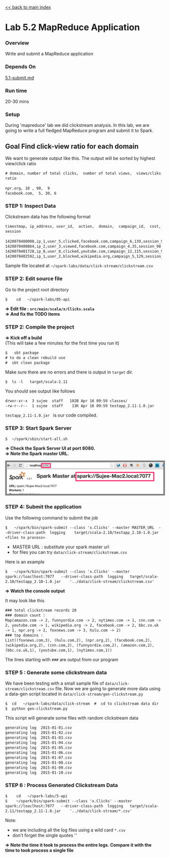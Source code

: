 <link rel='stylesheet' href='../assets/css/main.css'/>

[<< back to main index](../README.md) 

Lab 5.2 MapReduce Application
=============================

### Overview
Write and submit a MapReduce application 

### Depends On 
[5.1-submit.md](5.1-submit.md)

### Run time
20-30 mins

### Setup

During 'mapreduce' lab we did clickstream analysis.  In this lab, we are going to write a full fledged MapReduce program and submit it to Spark. 

## Goal Find click-view ratio for each domain
We want to generate output like this.  The output will be sorted by highest view/click ratio

    # domain, number of total clicks,  number of total views,  views/cliks ratio
    
    npr.org, 10 , 90,  9
    facebook.com,  5, 30, 6


### STEP 1: Inspect Data

Clickstream data has the following format

    timestmap, ip_address, user_id,  action,  domain,  campaign_id,  cost, session
        
    1420070400000,ip_1,user_5,clicked,facebook.com,campaign_6,139,session_98
    1420070400864,ip_2,user_3,viewed,facebook.com,campaign_4,35,session_98
    1420070401728,ip_8,user_8,clicked,youtube.com,campaign_12,115,session_92
    1420070402592,ip_1,user_2,blocked,wikipedia.org,campaign_5,129,session_91

Sample file located at  `~/spark-labs/data/click-stream/clickstream.csv`



### STEP 2: Edit source file

Go to the project root directory

    $    cd   ~/spark-labs/05-api

**=> Edit file : `src/main/scala/x/Clicks.scala`**  
**=> And fix the TODO items**


### STEP 2: Compile the project

**=> Kick off a build**  
(This will take a few minutes for the first time you run it)

    $   sbt package
    # to do a clean rebuild use
    #  sbt clean package


Make sure there are no errors and there is output in `target` dir.

    $  ls -l   target/scala-2.11

You should see output like follows

    drwxr-xr-x  3 sujee  staff   102B Apr 16 09:59 classes/
    -rw-r--r--  1 sujee  staff    13K Apr 16 09:59 testapp_2.11-1.0.jar

`testapp_2.11-1.0.jar `  is our code compiled.
 
### STEP 3: Start Spark Server

    $  ~/spark/sbin/start-all.sh

**=> Check the Spark Server UI at port 8080.**  
**=> Note the Spark master URL.**  

<img src="../images/4.1b.png" style="border: 5px solid grey; max-width:100%;"/>


### STEP 4: Submit the application

Use the following command to submit the job

    $   ~/spark/bin/spark-submit --class 'x.Clicks' --master MASTER_URL  --driver-class-path  logging    target/scala-2.10/testapp_2.10-1.0.jar    <files to process>

* MASTER URL : substitute your spark master url
* for files you can try `data/click-stream/clickstream.csv`

Here is an example

    $   ~/spark/bin/spark-submit --class 'x.Clicks' --master spark://loaclhost:7077   --driver-class-path  logging   target/scala-2.10/testapp_2.10-1.0.jar    '../data/click-stream/clickstream.csv'


**=> Watch the console output**

It may look like this

    ### total clickstream records 20
    ### domain count :
    Map(amazon.com -> 2, funnyordie.com -> 2, nytimes.com -> 1, cnn.com -> 2, youtube.com -> 1, wikipedia.org -> 2, facebook.com -> 2, bbc.co.uk -> 1, npr.org -> 2, foxnews.com -> 3, hulu.com -> 2)
    ### top domains :
    List((foxnews.com,3), (hulu.com,2), (npr.org,2), (facebook.com,2), (wikipedia.org,2), (cnn.com,2), (funnyordie.com,2), (amazon.com,2), (bbc.co.uk,1), (youtube.com,1), (nytimes.com,1))

The lines starting with `###` are output from our program


### STEP 5 : Generate some clickstream data

We have been testing with a small sample file of `data/click-stream/clickstream.csv` file.  Now we are going to generate more data using a data-gen script located in `data/click-stream/gen-clickstream.py`

    $  cd   ~/spark-labs/data/click-stream  #  cd to clickstream data dir
    $  python gen-clickstream.py

This script will generate some files with random clickstream data

    generating log  2015-01-01.csv
    generating log  2015-01-02.csv
    generating log  2015-01-03.csv
    generating log  2015-01-04.csv
    generating log  2015-01-05.csv
    generating log  2015-01-06.csv
    generating log  2015-01-07.csv
    generating log  2015-01-08.csv
    generating log  2015-01-09.csv
    generating log  2015-01-10.csv


### STEP 6 : Process Generated Clickstream Data

    $    cd   ~/spark-labs/5-api
    $    ~/spark/bin/spark-submit --class 'x.Clicks' --master spark://loaclhost:7077   --driver-class-path  logging   target/scala-2.11/testapp_2.11-1.0.jar    '../data/click-stream/*.csv'

Note:
* we are including all the log files using a wild card `*.csv`
* don't forget the single quotes '' 

**=> Note the time it took to process the entire logs.  Compare it with the time to took process a single file**
